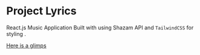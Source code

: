 # Project Lyrics

React.js Music Application Built with using Shazam API and `TailwindCSS` for styling . 

[Here is a glimps](https://user-images.githubusercontent.com/24698343/192749883-468f7237-b1ea-4210-86e1-7801de771064.png)


#
